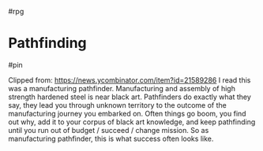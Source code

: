  #rpg
# Pathfinding

#pin

Clipped from: https://news.ycombinator.com/item?id=21589286
I read this was a manufacturing pathfinder.
Manufacturing and assembly of high strength hardened steel is near black art.
Pathfinders do exactly what they say, they lead you through unknown territory to the outcome of the manufacturing journey you embarked on. Often things go boom, you find out why, add it to your corpus of black art knowledge, and keep pathfinding until you run out of budget / succeed / change mission.
So as manufacturing pathfinder, this is what success often looks like. 
